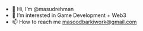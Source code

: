 - 👋 Hi, I’m @masudrehman
- 👀 I’m interested in Game Development + Web3
- 📫 How to reach me masoodbarkiwork@gmail.com

<!---
masudrehman/masudrehman is a ✨ special ✨ repository because its `README.md` (this file) appears on your GitHub profile.
You can click the Preview link to take a look at your changes.
--->
